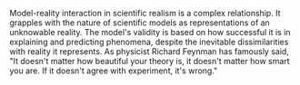 
Model-reality interaction in scientific realism is a complex relationship. It grapples with the nature of scientific models as representations of an unknowable reality. The model's validity is based on how successful it is in explaining and predicting phenomena, despite the inevitable dissimilarities with reality it represents. As physicist Richard Feynman has famously said, "It doesn't matter how beautiful your theory is, it doesn't matter how smart you are. If it doesn't agree with experiment, it's wrong."

